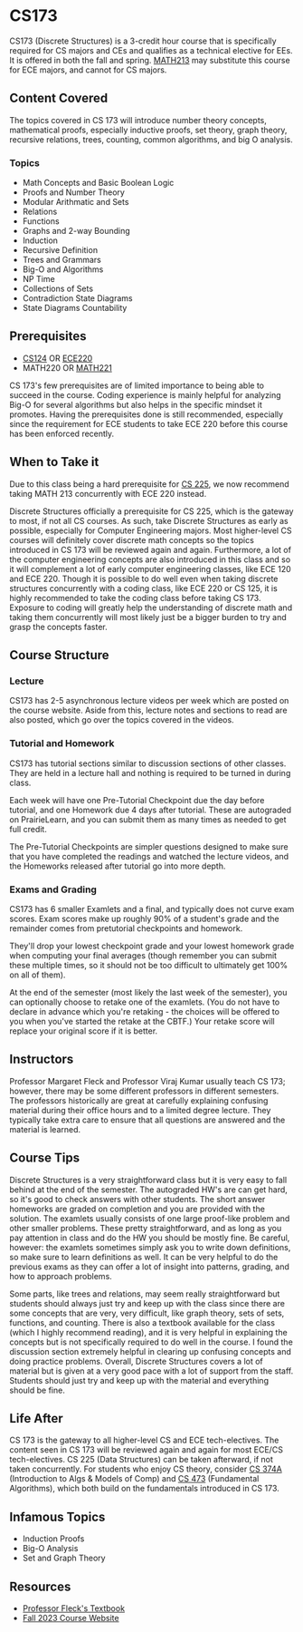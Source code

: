 # CS173

CS173 (Discrete Structures) is a 3-credit hour course that is specifically required for CS majors and CEs and qualifies as a technical elective for EEs. It is offered in both the fall and spring. [MATH213](../MATH%20Course%20Offerings/MATH213.md) may substitute this course for ECE majors, and cannot for CS majors.

## Content Covered

The topics covered in CS 173 will introduce number theory concepts, mathematical proofs, especially inductive proofs, set theory, graph theory, recursive relations, trees, counting, common algorithms, and big O analysis. 

### Topics
- Math Concepts and Basic Boolean Logic
- Proofs and Number Theory
- Modular Arithmatic and Sets
- Relations
- Functions
- Graphs and 2-way Bounding
- Induction
- Recursive Definition
- Trees and Grammars
- Big-O and Algorithms
- NP Time
- Collections of Sets
- Contradiction State Diagrams
- State Diagrams Countability

## Prerequisites

- [CS124](./CS124.md) OR [ECE220](../ECE%20Course%20Offerings/ECE220.md)
- MATH220 OR [MATH221](../MATH%20Course%20Offerings/MATH221.md)

CS 173's few prerequisites are of limited importance to being able to succeed in the course. Coding experience is mainly helpful for analyzing Big-O for several algorithms but also helps in the specific mindset it promotes. Having the prerequisites done is still recommended, especially since the requirement for ECE students to take ECE 220 before this course has been enforced recently.

## When to Take it

Due to this class being a hard prerequisite for [CS 225](./CS225.md), we now recommend taking MATH 213 concurrently with ECE 220 instead.

Discrete Structures officially a prerequisite for CS 225, which is the gateway to most, if not all CS courses.  As such, take Discrete Structures as early as possible, especially for Computer Engineering majors.  Most higher-level CS courses will definitely cover discrete math concepts so the topics introduced in CS 173 will be reviewed again and again.  Furthermore, a lot of the computer engineering concepts are also introduced in this class and so it will complement a lot of early computer engineering classes, like ECE 120 and ECE 220.  Though it is possible to do well even when taking discrete structures concurrently with a coding class, like ECE 220 or CS 125, it is highly recommended to take the coding class before taking CS 173.  Exposure to coding will greatly help the understanding of discrete math and taking them concurrently will most likely just be a bigger burden to try and grasp the concepts faster. 

## Course Structure

### Lecture

CS173 has 2-5 asynchronous lecture videos per week which are posted on the course website.  Aside from this, lecture notes and sections to read are also posted, which go over the topics covered in the videos.

### Tutorial and Homework

CS173 has tutorial sections similar to discussion sections of other classes.  They are held in a lecture hall and nothing is required to be turned in during class.

Each week will have one Pre-Tutorial Checkpoint due the day before tutorial, and one Homework due 4 days after tutorial. These are autograded on PrairieLearn, and you can submit them as many times as needed to get full credit.

The Pre-Tutorial Checkpoints are simpler questions designed to make sure that you have completed the readings and watched the lecture videos, and the Homeworks released after tutorial go into more depth.

### Exams and Grading

CS173 has 6 smaller Examlets and a final, and typically does not curve exam scores. Exam scores make up roughly 90% of a student's grade and the remainder comes from pretutorial checkpoints and homework.

They'll drop your lowest checkpoint grade and your lowest homework grade when computing your final averages (though remember you can submit these multiple times, so it should not be too difficult to ultimately get 100% on all of them).

At the end of the semester (most likely the last week of the semester), you can optionally choose to retake one of the examlets. (You do not have to declare in advance which you're retaking - the choices will be offered to you when you've started the retake at the CBTF.) Your retake score will replace your original score if it is better.


## Instructors

Professor Margaret Fleck and Professor Viraj Kumar usually teach CS 173; however, there may be some different professors in different semesters. The professors historically are great at carefully explaining confusing material during their office hours and to a limited degree lecture. They typically take extra care to ensure that all questions are answered and the material is learned.

## Course Tips

Discrete Structures is a very straightforward class but it is very easy to fall behind at the end of the semester. The autograded HW's are can get hard, so it's good to check answers with other students. The short answer homeworks are graded on completion and you are provided with the solution. The examlets usually consists of one large proof-like problem and other smaller problems. These pretty straightforward, and as long as you pay attention in class and do the HW you should be mostly fine. Be careful, however: the examlets sometimes simply ask you to write down definitions, so make sure to learn definitions as well. It can be very helpful to do the previous exams as they can offer a lot of insight into patterns, grading, and how to approach problems.

Some parts, like trees and relations, may seem really straightforward but students should always just try and keep up with the class since there are some concepts that are very, very difficult, like graph theory, sets of sets, functions, and counting.  There is also a textbook available for the class (which I highly recommend reading), and it is very helpful in explaining the concepts but is not specifically required to do well in the course.  I found the discussion section extremely helpful in clearing up confusing concepts and doing practice problems. Overall, Discrete Structures covers a lot of material but is given at a very good pace with a lot of support from the staff.  Students should just try and keep up with the material and everything should be fine.

## Life After

CS 173 is the gateway to all higher-level CS and ECE tech-electives. The content seen in CS 173 will be reviewed again and again for most ECE/CS tech-electives. CS 225 (Data Structures) can be taken afterward, if not taken concurrently.  For students who enjoy CS theory, consider [CS 374A](./CS374A.md) (Introduction to Algs & Models of Comp) and [CS 473](./CS473.md) (Fundamental Algorithms), which both build on the fundamentals introduced in CS 173.

## Infamous Topics

- Induction Proofs
- Big-O Analysis
- Set and Graph Theory

## Resources

- [Professor Fleck's Textbook](https://mfleck.cs.illinois.edu/building-blocks/index-sp2020.html)
- [Fall 2023 Course Website](https://courses.grainger.illinois.edu/cs173/fa2023/ALL-lectures/)